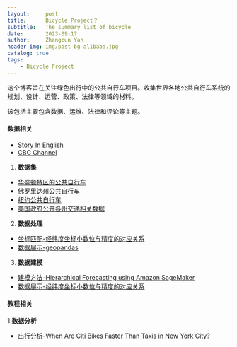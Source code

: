 ```yaml
---
layout:     post
title:      Bicycle Project？
subtitle:   The summary list of bicycle  
date:       2023-09-17
author:     Zhangcun Yan
header-img: img/post-bg-alibaba.jpg
catalog: true
tags:
    - Bicycle Project
---
```


这个博客旨在关注绿色出行中的公共自行车项目。收集世界各地公共自行车系统的规划、设计、运营、政策、法律等领域的材料。

该包括主要包含数据、运维、法律和评论等主题。

#### 数据相关
  * [Story In English](https://www.youtube.com/@WooEnglish)
  * [CBC Channel](https://zhuanlan.zhihu.com/p/334902659)
1. **数据集**
  * [华盛顿特区的公共自行车](https://bikesharemap.com/newyork/#/10.7989835523655/-73.986/40.7525/)
  * [佛罗里达州公共自行车](https://www.citibikemiami.com/#stationmap)
  * [纽约公共自行车](https://trafficsafetyforum.nypdonline.org/2e5c3f4b-85c1-4635-83c6-22b27fe7c75c/view/89)
  * [美国政府公开各州交通相关数据](https://catalog.data.gov/dataset/?_tags_limit=0&res_format=XML&groups=local&tags=transportation)		
2. **数据处理**
  * [坐标匹配-经纬度坐标小数位与精度的对应关系](https://www.jianshu.com/p/cff30c491a0b)
  * [数据展示-geopandas](https://geopandas.org/en/stable/docs/reference/api/geopandas.GeoSeries.within.html)
3. **数据建模**
  * [建模方法-Hierarchical Forecasting using Amazon SageMaker](https://aws.amazon.com/blogs/machine-learning/hierarchical-forecasting-using-amazon-sagemaker/)
  * [数据展示-经纬度坐标小数位与精度的对应关系](https://www.jianshu.com/p/cff30c491a0b)

#### 教程相关
1.**数据分析**
  * [出行分析-When Are Citi Bikes Faster Than Taxis in New York City?](https://toddwschneider.com/posts/taxi-vs-citi-bike-nyc/)
